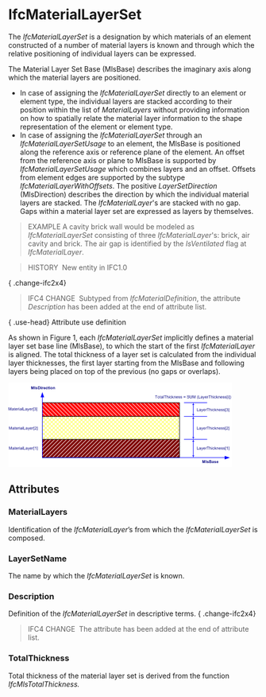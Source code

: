 # IfcMaterialLayerSet

The _IfcMaterialLayerSet_ is a designation by which materials of an element constructed of a number of material layers is known and through which the relative positioning of individual layers can be expressed.

The Material Layer Set Base (MlsBase) describes the imaginary axis along which the material layers are positioned.

* In case of assigning the _IfcMaterialLayerSet_ directly to an element or element type, the individual layers are stacked according to their position within the list of _MaterialLayers_ without providing information on how to spatially relate the material layer information to the shape representation of the element or element type. 
* In case of assigning the _IfcMaterialLayerSet_ through an _IfcMaterialLayerSetUsage_ to an element, the MlsBase is positioned along the reference axis or reference plane of the element. An offset from the reference axis or plane to MlsBase is supported by _IfcMaterialLayerSetUsage_ which combines layers and an offset. Offsets from element edges are supported by the subtype _IfcMaterialLayerWithOffsets_. The positive _LayerSetDirection_ (MlsDirection) describes the direction by which the individual material layers are stacked. The _IfcMaterialLayer_'s are stacked with no gap. Gaps within a material layer set are expressed as layers by themselves.

> EXAMPLE A cavity brick wall would be modeled as _IfcMaterialLayerSet_ consisting of three _IfcMaterialLayer_'s: brick, air cavity and brick. The air gap is identified by the _IsVentilated_ flag at _IfcMaterialLayer_.

> HISTORY&nbsp; New entity in IFC1.0

{ .change-ifc2x4}
> IFC4 CHANGE&nbsp; Subtyped from _IfcMaterialDefinition_, the attribute _Description_ has been added at the end of attribute list.

{ .use-head}
Attribute use definition

As shown in Figure 1, each _IfcMaterialLayerSet_ implicitly defines a material layer set base line (MlsBase), to which the start of the first _IfcMaterialLayer_ is aligned. The total thickness of a layer set is calculated from the individual layer thicknesses, the first layer starting from the MlsBase and following layers being placed on top of the previous (no gaps or overlaps).

!["material layer set"](../../../../figures/ifcmateriallayerset-01.png "Figure 1 &mdash; Material layer set")

## Attributes

### MaterialLayers
Identification of the _IfcMaterialLayer_&rsquo;s from which the _IfcMaterialLayerSet_ is composed.

### LayerSetName
The name by which the _IfcMaterialLayerSet_ is known.

### Description
Definition of the _IfcMaterialLayerSet_ in descriptive terms.
{ .change-ifc2x4}
> IFC4 CHANGE&nbsp; The attribute has been added at the end of attribute list.

### TotalThickness
Total thickness of the material layer set is derived from the function _IfcMlsTotalThickness._
